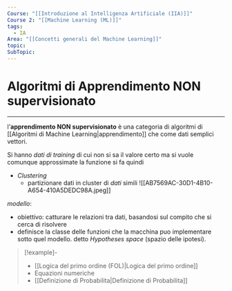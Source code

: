 ```yaml
---
Course: "[[Introduzione al Intelligenza Artificiale (IIA)]]"
Course 2: "[[Machine Learning (ML)]]"
tags:
  - IA
Area: "[[Concetti generali del Machine Learning]]"
topic: 
SubTopic: 
---
```


# Algoritmi di Apprendimento NON supervisionato
---
l'__apprendimento NON supervisionato__ è una categoria di algoritmi di [[Algoritmi di Machine Learning|apprendimento]] che come dati semplici vettori.

Si hanno _dati di training_ di cui non si sa il valore certo ma si vuole comunque approssimate la funzione si fa quindi 
- _Clustering_
	- partizionare dati in cluster di _dati_ simili 
![[AB7569AC-30D1-4B10-A654-410A5DEDC98A.jpeg]]

_modello_: 
- obiettivo: catturare le relazioni tra dati, basandosi sul compito che si cerca di risolvere
- definisce la classe delle funzioni  che la macchina puo implementare sotto quel modello. detto _Hypotheses space_ (spazio delle ipotesi). 
	
>[!example]- 
> - [[Logica del primo ordine (FOL)|Logica del primo ordine]]
> - Equazioni numeriche
> - [[Definizione di Probabilita|Definizione di Probabilita]]
